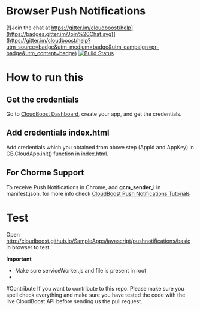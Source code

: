 
# Browser Push Notifications

[![Join the chat at https://gitter.im/cloudboost/help](https://badges.gitter.im/Join%20Chat.svg)](https://gitter.im/cloudboost/help?utm_source=badge&utm_medium=badge&utm_campaign=pr-badge&utm_content=badge) [![Build Status](http://cbjenkins.cloudapp.net:8080/buildStatus/icon?job=CbTutorial)](http://cbjenkins.cloudapp.net:8080/job/CbTutorial/)

# How to run this

## Get the credentials
Go to [CloudBoost Dashboard](https://dashboard.cloudboost.io), create your app, and get the credentials.

## Add credentials index.html
Add credentials which you obtained from above step (AppId and AppKey) in CB.CloudApp.init() function in index.html.

## For Chorme Support
To receive Push Notifications in Chrome, add **gcm_sender_i** in manifest.json.
for more info check [CloudBoost Push Notifications Tutorials](https://tutorials.cloudboost.io/en/pushnotifications/javascript)

# Test
Open http://cloudboost.github.io/SampleApps/javascript/pushnotifications/basic in browser to test 

**Important**
* Make sure serviceWorker.js and file is present in root
* 
#Contribute
If you want to contribute to this repo. Please make sure you spell check everything and make sure you have tested the code with the live CloudBoost API before sending us the pull request.
